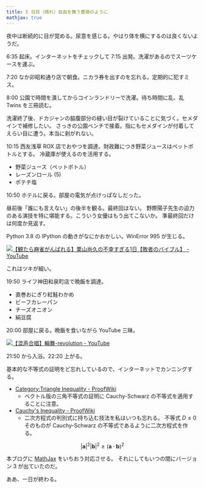 ```yaml
---
title: 5 日目（晴れ）自由を舞う薔薇のように
mathjax: true
---
```


夜中は断続的に目が覚める。尿意を感じる。やはり体を横にするのは良くないようだ。

6:35 起床。インターネットをチェックして 7:15 出発。洗濯があるのでスーツケースを運ぶ。

7:20 なか卯昭和通り店で朝食。ニカラ券を出すのを忘れる。定期的に犯すミス。

8:00 公園で時間を潰してからコインランドリーで洗濯。待ち時間に乱、乱 Twins を三冊読む。

洗濯終了後、ドカジャンの脇腹部分の縫い目が裂けていることに気づく。セメダインで補修したい。
さっきの公園ベンチで接着。指にもセメダインが付着してえらい目に遭う。本当に剥がれない。

10:15 西友浅草 ROX 店でおやつを調達。財政難につき野菜ジュースはペットボトルとする。
冷蔵庫が使えるのを活用する。

* 野菜ジュース（ペットボトル）
* レーズンロール (5)
* ポテチ塩

10:50 ホテルに戻る。部屋の電気が点けっぱなしだった。

昼前後「誰にも言えない」の後半を観る。最終回はない。
野際陽子先生の迫力のある演技を特に堪能する。こういう女優はもう出てこないか。
準最終回だけは何度か見返す。

Python 3.8 の IPython の動きがなにかおかしい。WinError 995 が生じる。

[![【観たら麻雀がんばれる】栗山尚久の不幸すぎる1日【敗者のバイブル】 - YouTube](http://img.youtube.com/vi/G9ZSJhX-4Sk/0.jpg)](https://www.youtube.com/watch?v=G9ZSJhX-4Sk)

これはツキが細い。

19:50 ライフ神田和泉町店で晩飯を調達。

* 直巻おにぎり紅鮭わかめ
* ビーフカレーパン
* チーズオニオン
* 絹豆腐

20:00 部屋に戻る。晩飯を食いながら YouTube 三昧。

[![【混声合唱】輪舞-revolution - YouTube](http://img.youtube.com/vi/KjNG5Jg4MN0/0.jpg)](https://www.youtube.com/watch?v=KjNG5Jg4MN0)

21:50 から入浴。22:20 上がる。

基本的な不等式の証明をど忘れしているので、インターネットでカンニングする。

* [Category:Triangle Inequality - ProofWiki](https://proofwiki.org/wiki/Category:Triangle_Inequality)
  * ベクトル版の三角不等式の証明に Cauchy-Schwarz の不等式を適用することに注意。
* [Cauchy's Inequality - ProofWiki](https://proofwiki.org/wiki/Cauchy%27s_Inequality)
  * 二次方程式の判別式に持ち込む技法を私はいつも忘れる。
    不等式 $D \le 0$ そのものが Cauchy-Schwarz の不等式であるように二次方程式を作る。

$$
\lvert \bm a \rvert^2 \lvert \bm b \rvert^2 \ge (\bm a \cdot \bm b)^2
$$

本ブログに [MathJax](http://docs.mathjax.org/en/latest/index.html) をいちおう対応させる。
それにしてもいつの間にバージョン 3 が出ていたのだ。

ああ、一日が終わる。
